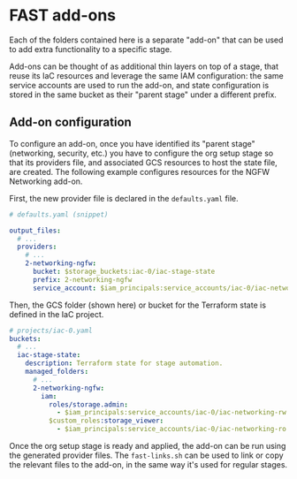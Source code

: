 # FAST add-ons

Each of the folders contained here is a separate "add-on" that can be used to add extra functionality to a specific stage.

Add-ons can be thought of as additional thin layers on top of a stage, that reuse its IaC resources and leverage the same IAM configuration: the same service accounts are used to run the add-on, and state configuration is stored in the same bucket as their "parent stage" under a different prefix.

## Add-on configuration

To configure an add-on, once you have identified its "parent stage" (networking, security, etc.) you have to configure the org setup stage so that its providers file, and associated GCS resources to host the state file, are created. The following example configures resources for the NGFW Networking add-on.

First, the new provider file is declared in the `defaults.yaml` file.

```yaml
# defaults.yaml (snippet)

output_files:
  # ...
  providers:
    # ...
    2-networking-ngfw:
      bucket: $storage_buckets:iac-0/iac-stage-state
      prefix: 2-networking-ngfw
      service_account: $iam_principals:service_accounts/iac-0/iac-networking-rw

```

Then, the GCS folder (shown here) or bucket for the Terraform state is defined in the IaC project.

```yaml
# projects/iac-0.yaml
buckets:
  # ...
  iac-stage-state:
    description: Terraform state for stage automation.
    managed_folders:
      # ...
      2-networking-ngfw:
        iam:
          roles/storage.admin:
            - $iam_principals:service_accounts/iac-0/iac-networking-rw
          $custom_roles:storage_viewer:
            - $iam_principals:service_accounts/iac-0/iac-networking-ro
```

Once the org setup stage is ready and applied, the add-on can be run using the generated provider files. The `fast-links.sh` can be used to link or copy the relevant files to the add-on, in the same way it's used for regular stages.
